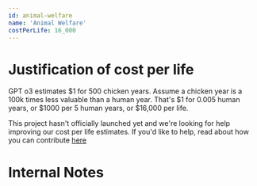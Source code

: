 ```yaml
---
id: animal-welfare
name: 'Animal Welfare'
costPerLife: 16_000
---
```


# Justification of cost per life

GPT o3 estimates $1 for 500 chicken years. Assume a chicken year is a 100k times less valuable than a human year.
That's $1 for 0.005 human years, or $1000 per 5 human years, or $16,000 per life.

This project hasn't officially launched yet and we're looking for help improving our cost per life estimates.
If you'd like to help, read about how you can contribute [here](https://github.com/impactlist/impactlist/blob/master/CONTRIBUTING.md)

# Internal Notes
